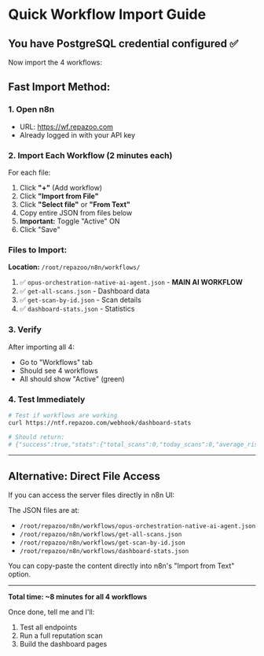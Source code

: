# Quick Workflow Import Guide

## You have PostgreSQL credential configured ✅

Now import the 4 workflows:

## Fast Import Method:

### 1. Open n8n
- URL: https://wf.repazoo.com
- Already logged in with your API key

### 2. Import Each Workflow (2 minutes each)

For each file:
1. Click **"+"** (Add workflow)
2. Click **"Import from File"**
3. Click **"Select file"** or **"From Text"**
4. Copy entire JSON from files below
5. **Important:** Toggle "Active" ON
6. Click "Save"

### Files to Import:

**Location:** `/root/repazoo/n8n/workflows/`

1. ✅ `opus-orchestration-native-ai-agent.json` - **MAIN AI WORKFLOW**
2. ✅ `get-all-scans.json` - Dashboard data
3. ✅ `get-scan-by-id.json` - Scan details
4. ✅ `dashboard-stats.json` - Statistics

### 3. Verify

After importing all 4:
- Go to "Workflows" tab
- Should see 4 workflows
- All should show "Active" (green)

### 4. Test Immediately

```bash
# Test if workflows are working
curl https://ntf.repazoo.com/webhook/dashboard-stats

# Should return:
# {"success":true,"stats":{"total_scans":0,"today_scans":0,"average_risk_score":0,"high_risk_accounts":0}}
```

---

## Alternative: Direct File Access

If you can access the server files directly in n8n UI:

The JSON files are at:
- `/root/repazoo/n8n/workflows/opus-orchestration-native-ai-agent.json`
- `/root/repazoo/n8n/workflows/get-all-scans.json`
- `/root/repazoo/n8n/workflows/get-scan-by-id.json`
- `/root/repazoo/n8n/workflows/dashboard-stats.json`

You can copy-paste the content directly into n8n's "Import from Text" option.

---

**Total time: ~8 minutes for all 4 workflows**

Once done, tell me and I'll:
1. Test all endpoints
2. Run a full reputation scan
3. Build the dashboard pages
